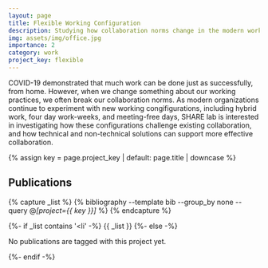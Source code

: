```yaml
---
layout: page
title: Flexible Working Configuration
description: Studying how collaboration norms change in the modern workplace
img: assets/img/office.jpg
importance: 2
category: work
project_key: flexible
---
```


COVID-19 demonstrated that much work can be done just as successfully, from home. However, when we change something about our working practices, we often break our collaboration norms. As modern organizations continue to experiment with new working congifigurations, including hybrid work, four day work-weeks, and meeting-free days, SHARE lab is interested in investigating how these configurations challenge existing collaboration, and how technical and non-technical solutions can support more effective collaboration.  

{% assign key = page.project_key | default: page.title | downcase %}

## Publications
{% capture _list %}
  {% bibliography --template bib --group_by none --query @*[project={{ key }}]* %}
{% endcapture %}

{%- if _list contains '<li' -%}
  {{ _list }}
{%- else -%}
  <p>No publications are tagged with this project yet.</p>
{%- endif -%}
